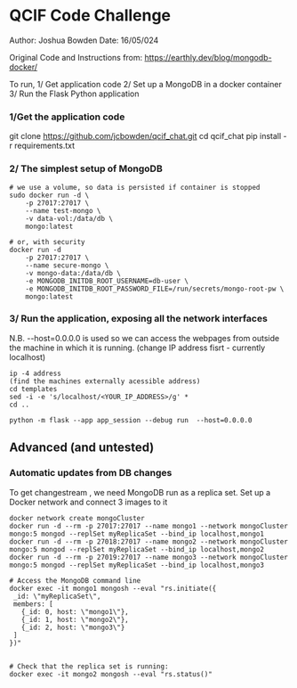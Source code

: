 # QCIF Code Challenge

Author: Joshua Bowden
Date: 16/05/024

Original Code and Instructions from: https://earthly.dev/blog/mongodb-docker/

To run, 
1/ Get application code
2/ Set up a MongoDB in a docker container
3/ Run the Flask Python application


###  1/Get the application code
git clone https://github.com/jcbowden/qcif_chat.git
cd qcif_chat
pip install -r requirements.txt



### 2/ The simplest setup of MongoDB
```
# we use a volume, so data is persisted if container is stopped
sudo docker run -d \
    -p 27017:27017 \
    --name test-mongo \
    -v data-vol:/data/db \
    mongo:latest

# or, with security
docker run -d 
    -p 27017:27017 \
    --name secure-mongo \
    -v mongo-data:/data/db \
    -e MONGODB_INITDB_ROOT_USERNAME=db-user \
    -e MONGODB_INITDB_ROOT_PASSWORD_FILE=/run/secrets/mongo-root-pw \
    mongo:latest
```


### 3/ Run the application, exposing all the network interfaces 
N.B. --host=0.0.0.0 is used so we can access the webpages from outside the machine in which it is running.
 (change IP address fisrt - currently localhost)
```
ip -4 address
(find the machines externally acessible address)
cd templates
sed -i -e 's/localhost/<YOUR_IP_ADDRESS>/g' *
cd ..

python -m flask --app app_session --debug run  --host=0.0.0.0
```



## Advanced (and untested)
### Automatic updates from DB changes 

To get changestream , we need MongoDB run as a replica set. Set up a Docker network and connect 3 images to it
```
docker network create mongoCluster
docker run -d --rm -p 27017:27017 --name mongo1 --network mongoCluster mongo:5 mongod --replSet myReplicaSet --bind_ip localhost,mongo1
docker run -d --rm -p 27018:27017 --name mongo2 --network mongoCluster mongo:5 mongod --replSet myReplicaSet --bind_ip localhost,mongo2
docker run -d --rm -p 27019:27017 --name mongo3 --network mongoCluster mongo:5 mongod --replSet myReplicaSet --bind_ip localhost,mongo3

# Access the MongoDB command line
docker exec -it mongo1 mongosh --eval "rs.initiate({
 _id: \"myReplicaSet\",
 members: [
   {_id: 0, host: \"mongo1\"},
   {_id: 1, host: \"mongo2\"},
   {_id: 2, host: \"mongo3\"}
 ]
})"


# Check that the replica set is running:
docker exec -it mongo2 mongosh --eval "rs.status()"
```
